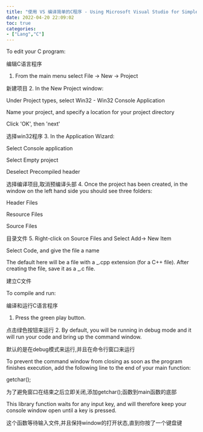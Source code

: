 ```yaml
---
title: "使用 VS 编译简单的C程序 - Using Microsoft Visual Studio for Simple C Programs"
date: 2022-04-20 22:09:02
toc: true
categories:
- ["Lang","C"]
---
```


To edit your C program:

编辑C语言程序

1. From the main menu select File -> New -> Project

新建项目
2. In the New Project window:

Under Project types, select Win32 - Win32 Console Application

Name your project, and specify a location for your project directory

Click 'OK', then 'next'

选择win32程序
3. In the Application Wizard:

Select Console application

Select Empty project

Deselect Precompiled header

选择编译项目,取消预编译头部
4. Once the project has been created, in the window on the left hand side you should see three folders:

Header Files

Resource Files

Source Files

目录文件
5. Right-click on Source Files and Select Add-> New Item

Select Code, and give the file a name

The default here will be a file with a _.cpp extension (for a C++ file). After creating the file, save it as a _.c file.

建立C文件

To compile and run:

编译和运行C语言程序

1. Press the green play button.

点击绿色按钮来运行
2. By default, you will be running in debug mode and it will run your code and bring up the command window.

默认的是在debug模式来运行,并且在命令行窗口来运行

To prevent the command window from closing as soon as the program finishes execution, add the following line to the end of your main function:

getchar();

为了避免窗口在结束之后立即关闭,添加getchar();函数到main函数的底部

This library function waits for any input key, and will therefore keep your console window open until a key is pressed.

这个函数等待输入文件,并且保持window的打开状态,直到你按了一个键盘键

